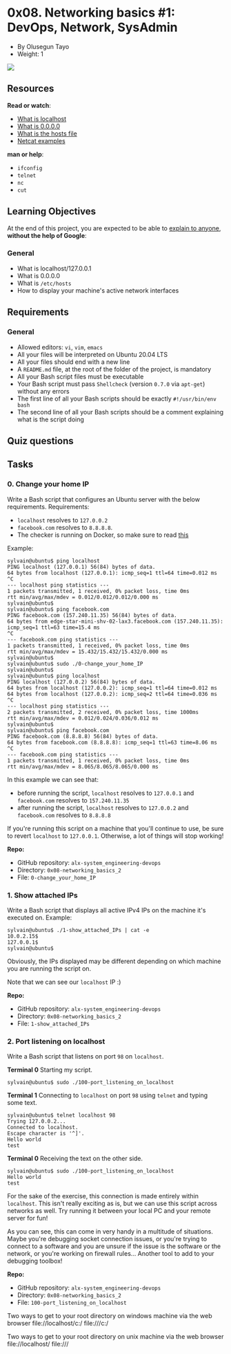 
0x08. Networking basics #1: DevOps, Network, SysAdmin
==========================
-   By Olusegun Tayo
-   Weight: 1

![](https://s3.amazonaws.com/intranet-projects-files/holbertonschool-sysadmin_devops/285/s7kpNYq.png)

Resources
---------
**Read or watch**:
-   [What is localhost](https://en.wikipedia.org/wiki/Localhost "What is localhost")
-   [What is 0.0.0.0](https://en.wikipedia.org/wiki/0.0.0.0 "What is 0.0.0.0")
-   [What is the hosts file](https://www.makeuseof.com/tag/modify-manage-hosts-file-linux/ "What is the hosts file")
-   [Netcat examples](https://www.thegeekstuff.com/2012/04/nc-command-examples/ "Netcat examples")

**man or help**:
-   `ifconfig`
-   `telnet`
-   `nc`
-   `cut`

Learning Objectives
-------------------
At the end of this project, you are expected to be able to [explain to anyone](https://fs.blog/feynman-learning-technique/ "explain to anyone"), **without the help of Google**:

### General
-   What is localhost/127.0.0.1
-   What is 0.0.0.0
-   What is `/etc/hosts`
-   How to display your machine's active network interfaces

Requirements
------------
### General

-   Allowed editors: `vi`, `vim`, `emacs`
-   All your files will be interpreted on Ubuntu 20.04 LTS
-   All your files should end with a new line
-   A `README.md` file, at the root of the folder of the project, is mandatory
-   All your Bash script files must be executable
-   Your Bash script must pass `Shellcheck` (version `0.7.0` via `apt-get`) without any errors
-   The first line of all your Bash scripts should be exactly `#!/usr/bin/env bash`
-   The second line of all your Bash scripts should be a comment explaining what is the script doing

Quiz questions
--------------

Tasks
-----

### 0\. Change your home IP
Write a Bash script that configures an Ubuntu server with the below requirements.
Requirements:
-   `localhost` resolves to `127.0.0.2`
-   `facebook.com` resolves to `8.8.8.8`.
-   The checker is running on Docker, so make sure to read [this](https://web.archive.org/web/20171117023601/http://blog.jonathanargentiero.com/docker-sed-cannot-rename-etcsedl8ysxl-device-or-resource-busy/ "this")

Example:
```
sylvain@ubuntu$ ping localhost
PING localhost (127.0.0.1) 56(84) bytes of data.
64 bytes from localhost (127.0.0.1): icmp_seq=1 ttl=64 time=0.012 ms
^C
--- localhost ping statistics ---
1 packets transmitted, 1 received, 0% packet loss, time 0ms
rtt min/avg/max/mdev = 0.012/0.012/0.012/0.000 ms
sylvain@ubuntu$
sylvain@ubuntu$ ping facebook.com
PING facebook.com (157.240.11.35) 56(84) bytes of data.
64 bytes from edge-star-mini-shv-02-lax3.facebook.com (157.240.11.35): icmp_seq=1 ttl=63 time=15.4 ms
^C
--- facebook.com ping statistics ---
1 packets transmitted, 1 received, 0% packet loss, time 0ms
rtt min/avg/max/mdev = 15.432/15.432/15.432/0.000 ms
sylvain@ubuntu$
sylvain@ubuntu$ sudo ./0-change_your_home_IP
sylvain@ubuntu$
sylvain@ubuntu$ ping localhost
PING localhost (127.0.0.2) 56(84) bytes of data.
64 bytes from localhost (127.0.0.2): icmp_seq=1 ttl=64 time=0.012 ms
64 bytes from localhost (127.0.0.2): icmp_seq=2 ttl=64 time=0.036 ms
^C
--- localhost ping statistics ---
2 packets transmitted, 2 received, 0% packet loss, time 1000ms
rtt min/avg/max/mdev = 0.012/0.024/0.036/0.012 ms
sylvain@ubuntu$
sylvain@ubuntu$ ping facebook.com
PING facebook.com (8.8.8.8) 56(84) bytes of data.
64 bytes from facebook.com (8.8.8.8): icmp_seq=1 ttl=63 time=8.06 ms
^C
--- facebook.com ping statistics ---
1 packets transmitted, 1 received, 0% packet loss, time 0ms
rtt min/avg/max/mdev = 8.065/8.065/8.065/0.000 ms

```
In this example we can see that:
-   before running the script, `localhost` resolves to `127.0.0.1` and `facebook.com` resolves to `157.240.11.35`
-   after running the script, `localhost` resolves to `127.0.0.2` and `facebook.com` resolves to `8.8.8.8`

If you're running this script on a machine that you'll continue to use, be sure to revert `localhost` to `127.0.0.1`. Otherwise, a lot of things will stop working!

**Repo:**
-   GitHub repository: `alx-system_engineering-devops`
-   Directory: `0x08-networking_basics_2`
-   File: `0-change_your_home_IP`

### 1\. Show attached IPs
Write a Bash script that displays all active IPv4 IPs on the machine it's executed on.
Example:
```
sylvain@ubuntu$ ./1-show_attached_IPs | cat -e
10.0.2.15$
127.0.0.1$
sylvain@ubuntu$

```
Obviously, the IPs displayed may be different depending on which machine you are running the script on.

Note that we can see our `localhost` IP :)

**Repo:**
-   GitHub repository: `alx-system_engineering-devops`
-   Directory: `0x08-networking_basics_2`
-   File: `1-show_attached_IPs`

### 2\. Port listening on localhost
Write a Bash script that listens on port `98` on `localhost`.

**Terminal 0**
Starting my script.
```
sylvain@ubuntu$ sudo ./100-port_listening_on_localhost

```

**Terminal 1**
Connecting to `localhost` on port `98` using `telnet` and typing some text.
```
sylvain@ubuntu$ telnet localhost 98
Trying 127.0.0.2...
Connected to localhost.
Escape character is '^]'.
Hello world
test

```

**Terminal 0**
Receiving the text on the other side.
```
sylvain@ubuntu$ sudo ./100-port_listening_on_localhost
Hello world
test

```
For the sake of the exercise, this connection is made entirely within `localhost`. This isn't really exciting as is, but we can use this script across networks as well. Try running it between your local PC and your remote server for fun!

As you can see, this can come in very handy in a multitude of situations. Maybe you're debugging socket connection issues, or you're trying to connect to a software and you are unsure if the issue is the software or the network, or you're working on firewall rules... Another tool to add to your debugging toolbox!

**Repo:**
-   GitHub repository: `alx-system_engineering-devops`
-   Directory: `0x08-networking_basics_2`
-   File: `100-port_listening_on_localhost`

Two ways to get to your root directory on windows machine via the web browser
file://localhost/c:/
file:///c:/


Two ways to get to your root directory on unix machine via the web browser
file://localhost/
file:///